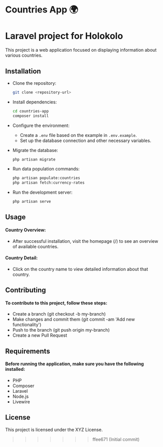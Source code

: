 
# Countries App 🌍
Laravel project for Holokolo
=======

This project is a web application focused on displaying information about various countries.

## Installation
* Clone the repository:  
    ```bash
    git clone <repository-url>
    ```
* Install dependencies:  
    ```bash
    cd countries-app
    composer install
    ```
* Configure the environment:
    * Create a `.env` file based on the example in `.env.example`.
    * Set up the database connection and other necessary variables.

* Migrate the database:  
    ```bash
    php artisan migrate
    ```
* Run data population commands:  
    ```bash
    php artisan populate:countries
    php artisan fetch:currency-rates
    ```
* Run the development server:  
    ```bash
    php artisan serve
    ```

## Usage
#### Country Overview: 
* After successful installation, visit the homepage (/) to see an overview of available countries.
#### ️Country Detail: 
* Click on the country name to view detailed information about that country.

## Contributing
#### To contribute to this project, follow these steps:
* Create a branch (git checkout -b my-branch)
* Make changes and commit them (git commit -am 'Add new functionality')
* Push to the branch (git push origin my-branch)
* Create a new Pull Request

## Requirements
#### Before running the application, make sure you have the following installed:
* PHP
* Composer
* Laravel
* Node.js
* Livewire

## License
This project is licensed under the XYZ License.
>>>>>>> ffee671 (Initial commit)
